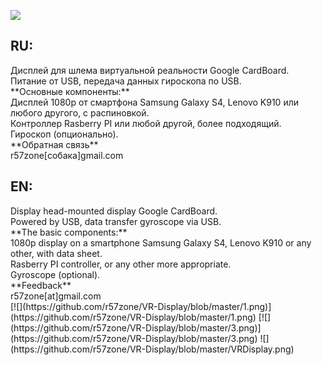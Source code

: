 [![](https://github.com/r57zone/VR-Display/blob/master/2.png)](https://github.com/r57zone/VR-Display/blob/master/2.png)
<h2>RU:</h2>
Дисплей для шлема виртуальной реальности Google CardBoard.<br>
Питание от USB, передача данных гироскопа по USB.<br>
**Основные компоненты:**<br>
Дисплей 1080p от смартфона Samsung Galaxy S4, Lenovo K910 или любого другого, с распиновкой.<br>
Контроллер Rasberry PI или любой другой, более подходящий.<br>
Гироскоп (опционально).<br>
**Обратная связь**<br>
r57zone[собака]gmail.com
<h2>EN:</h2>
Display head-mounted display Google CardBoard.<br>
Powered by USB, data transfer gyroscope via USB.<br>
**The basic components:**<br>
1080p display on a smartphone Samsung Galaxy S4, Lenovo K910 or any other, with data sheet.<br>
Rasberry PI controller, or any other more appropriate.<br>
Gyroscope (optional).<br>
**Feedback**<br>
r57zone[at]gmail.com<br>
[![](https://github.com/r57zone/VR-Display/blob/master/1.png)](https://github.com/r57zone/VR-Display/blob/master/1.png)
[![](https://github.com/r57zone/VR-Display/blob/master/3.png)](https://github.com/r57zone/VR-Display/blob/master/3.png)
![](https://github.com/r57zone/VR-Display/blob/master/VRDisplay.png)<br>